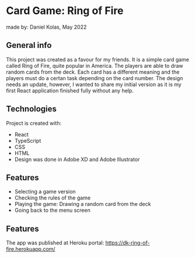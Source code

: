 # Card Game: Ring of Fire
made by: Daniel Kolas, May 2022

## General info
This project was created as a favour for my friends. It is a simple card game called Ring of Fire, quite popular in America. The players are able to draw random cards from the deck. Each card has a different meaning and the players must do a certan task depending on the card number. The design needs an update, however, I wanted to share my initial version as it is my first React application finished fully without any help. 

## Technologies
Project is created with:
* React
* TypeScript
* CSS
* HTML
* Design was done in Adobe XD and Adobe Illustrator 

## Features
* Selecting a game version
* Checking the rules of the game
* Playing the game: Drawing a random card from the deck
* Going back to the menu screen

## Features
The app was published at Heroku portal: 
https://dk-ring-of-fire.herokuapp.com/
